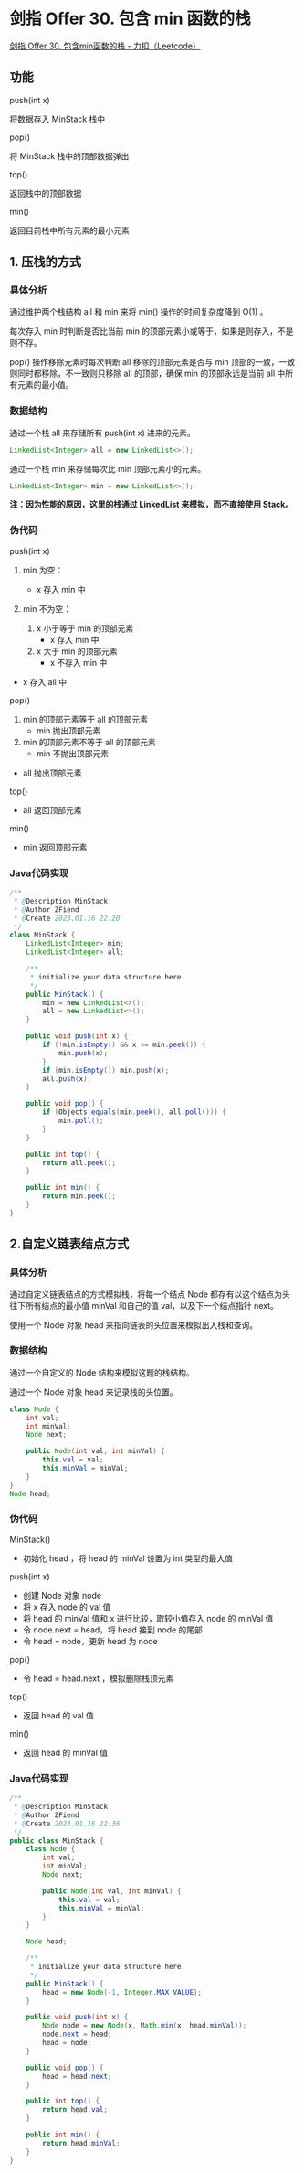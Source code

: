 # 剑指 Offer 30. 包含 min 函数的栈

[剑指 Offer 30. 包含min函数的栈 - 力扣（Leetcode）](https://leetcode.cn/problems/bao-han-minhan-shu-de-zhan-lcof/description/)

## 功能

push(int x)

将数据存入 MinStack 栈中

pop()

将 MinStack 栈中的顶部数据弹出

top()

返回栈中的顶部数据

min()

返回目前栈中所有元素的最小元素

## 1. 压栈的方式

### 具体分析

通过维护两个栈结构 all 和 min 来将 min() 操作的时间复杂度降到 O(1) 。

每次存入 min 时判断是否比当前 min 的顶部元素小或等于，如果是则存入，不是则不存。

pop() 操作移除元素时每次判断 all 移除的顶部元素是否与 min 顶部的一致，一致则同时都移除，不一致则只移除 all 的顶部，确保 min 的顶部永远是当前 all 中所有元素的最小值。

### 数据结构

通过一个栈 all 来存储所有 push(int x) 进来的元素。

```java
LinkedList<Integer> all = new LinkedList<>();
```

通过一个栈 min 来存储每次比 min 顶部元素小的元素。

```java
LinkedList<Integer> min = new LinkedList<>();
```

**注：因为性能的原因，这里的栈通过 LinkedList 来模拟，而不直接使用 Stack。**

### 伪代码

push(int x)

1. min 为空：

   * x 存入 min 中
2. min 不为空：

   1. x 小于等于 min 的顶部元素
      * x 存入 min 中
   2. x 大于 min 的顶部元素
      * x 不存入 min 中

* x 存入 all 中

pop()

1. min 的顶部元素等于 all 的顶部元素
   * min 抛出顶部元素
2. min 的顶部元素不等于 all 的顶部元素
   * min 不抛出顶部元素

* all 抛出顶部元素

top()

* all 返回顶部元素

min()

* min 返回顶部元素

### Java代码实现

```java
/**
 * @Description MinStack
 * @Author ZFiend
 * @Create 2023.01.16 22:20
 */
class MinStack {
    LinkedList<Integer> min;
    LinkedList<Integer> all;

    /**
     * initialize your data structure here.
     */
    public MinStack() {
        min = new LinkedList<>();
        all = new LinkedList<>();
    }

    public void push(int x) {
        if (!min.isEmpty() && x <= min.peek()) {
            min.push(x);
        }
        if (min.isEmpty()) min.push(x);
        all.push(x);
    }

    public void pop() {
        if (Objects.equals(min.peek(), all.poll())) {
            min.poll();
        }
    }

    public int top() {
        return all.peek();
    }

    public int min() {
        return min.peek();
    }
}
```

## 2.自定义链表结点方式

### 具体分析

通过自定义链表结点的方式模拟栈，将每一个结点 Node 都存有以这个结点为头往下所有结点的最小值 minVal 和自己的值 val，以及下一个结点指针 next。

使用一个 Node 对象 head 来指向链表的头位置来模拟出入栈和查询。

### 数据结构

通过一个自定义的 Node 结构来模拟这题的栈结构。

通过一个 Node 对象 head 来记录栈的头位置。

```java
class Node {
    int val;
    int minVal;
    Node next;

    public Node(int val, int minVal) {
        this.val = val;
        this.minVal = minVal;
    }
}
Node head;
```

### 伪代码

MinStack()

* 初始化 head ，将 head 的 minVal 设置为 int 类型的最大值

push(int x)

* 创建 Node 对象 node
* 将 x 存入 node 的 val 值
* 将 head 的 minVal 值和 x 进行比较，取较小值存入 node 的 minVal 值
* 令 node.next = head，将 head 接到 node 的尾部
* 令 head = node，更新 head 为 node

pop()

* 令 head = head.next ，模拟删除栈顶元素

top()

* 返回 head 的 val 值

min()

* 返回 head 的 minVal 值

### Java代码实现

```java
/**
 * @Description MinStack
 * @Author ZFiend
 * @Create 2023.01.16 22:36
 */
public class MinStack {
    class Node {
        int val;
        int minVal;
        Node next;

        public Node(int val, int minVal) {
            this.val = val;
            this.minVal = minVal;
        }
    }

    Node head;

    /**
     * initialize your data structure here.
     */
    public MinStack() {
        head = new Node(-1, Integer.MAX_VALUE);
    }

    public void push(int x) {
        Node node = new Node(x, Math.min(x, head.minVal));
        node.next = head;
        head = node;
    }

    public void pop() {
        head = head.next;
    }

    public int top() {
        return head.val;
    }

    public int min() {
        return head.minVal;
    }
}
```
